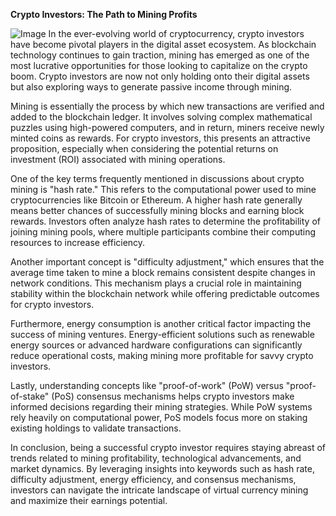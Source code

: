 **Crypto Investors: The Path to Mining Profits**


![Image](https://github.com/user-attachments/assets/31692037-0104-4703-abd1-696b6a7dd41b)
In the ever-evolving world of cryptocurrency, crypto investors have become pivotal players in the digital asset ecosystem. As blockchain technology continues to gain traction, mining has emerged as one of the most lucrative opportunities for those looking to capitalize on the crypto boom. Crypto investors are now not only holding onto their digital assets but also exploring ways to generate passive income through mining.

Mining is essentially the process by which new transactions are verified and added to the blockchain ledger. It involves solving complex mathematical puzzles using high-powered computers, and in return, miners receive newly minted coins as rewards. For crypto investors, this presents an attractive proposition, especially when considering the potential returns on investment (ROI) associated with mining operations.

One of the key terms frequently mentioned in discussions about crypto mining is "hash rate." This refers to the computational power used to mine cryptocurrencies like Bitcoin or Ethereum. A higher hash rate generally means better chances of successfully mining blocks and earning block rewards. Investors often analyze hash rates to determine the profitability of joining mining pools, where multiple participants combine their computing resources to increase efficiency.

Another important concept is "difficulty adjustment," which ensures that the average time taken to mine a block remains consistent despite changes in network conditions. This mechanism plays a crucial role in maintaining stability within the blockchain network while offering predictable outcomes for crypto investors.

Furthermore, energy consumption is another critical factor impacting the success of mining ventures. Energy-efficient solutions such as renewable energy sources or advanced hardware configurations can significantly reduce operational costs, making mining more profitable for savvy crypto investors.

Lastly, understanding concepts like "proof-of-work" (PoW) versus "proof-of-stake" (PoS) consensus mechanisms helps crypto investors make informed decisions regarding their mining strategies. While PoW systems rely heavily on computational power, PoS models focus more on staking existing holdings to validate transactions.

In conclusion, being a successful crypto investor requires staying abreast of trends related to mining profitability, technological advancements, and market dynamics. By leveraging insights into keywords such as hash rate, difficulty adjustment, energy efficiency, and consensus mechanisms, investors can navigate the intricate landscape of virtual currency mining and maximize their earnings potential.